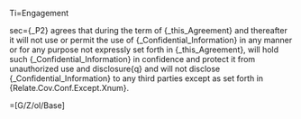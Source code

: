 Ti=Engagement

sec={_P2} agrees that during the term of {_this_Agreement} and thereafter it will not use or permit the use of {_Confidential_Information} in any manner or for any purpose not expressly set forth in {_this_Agreement}, will hold such {_Confidential_Information} in confidence and protect it from unauthorized use and disclosure{q} and will not disclose {_Confidential_Information} to any third parties except as set forth in {Relate.Cov.Conf.Except.Xnum}.

=[G/Z/ol/Base]